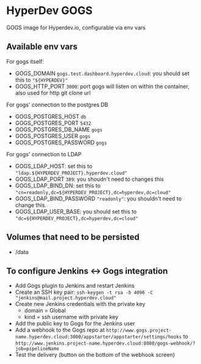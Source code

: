 # HyperDev GOGS
GOGS image for Hyperdev.io, configurable via env vars

## Available env vars
For gogs itself:
- GOGS_DOMAIN `gogs.test.dashboard.hyperdev.cloud`: you should set this to `"${HYPERDEV}"`
- GOGS_HTTP_PORT `3000`: port gogs will listen on within the container, also used for http git clone url

For gogs' connection to the postgres DB
- GOGS_POSTGRES_HOST `db`
- GOGS_POSTGRES_PORT `5432`
- GOGS_POSTGRES_DB_NAME `gogs`
- GOGS_POSTGRES_USER `gogs`
- GOGS_POSTGRES_PASSWORD `gogs`

For gogs' connection to LDAP
- GOGS_LDAP_HOST: set this to `"ldap.${HYPERDEV_PROJECT}.hyperdev.cloud"`
- GOGS_LDAP_PORT `389`: you shoudn't need to changes this
- GOGS_LDAP_BIND_DN: set this to `"cn=readonly,dc=${HYPERDEV_PROJECT},dc=hyperdev,dc=cloud"`
- GOGS_LDAP_BIND_PASSWORD `"readonly"`: you shouldn't need to change this.
- GOGS_LDAP_USER_BASE: you should set this to `"dc=${HYPERDEV_PROJECT},dc=hyperdev,dc=cloud"`

## Volumes that need to be persisted
- /data

## To configure Jenkins <-> Gogs integration
- Add Gogs plugin to Jenkins and restart Jenkins
- Create an SSH key pair:
`ssh-keygen -t rsa -b 4096 -C "jenkins@mail.project.hyperdev.cloud"`
- Create new Jenkins credentials with the private key
  - domain = Global
  - kind = ssh username with private key
- Add the public key to Gogs for the Jenkins user
- Add a webhook to the Gogs repo at
`http://www.gogs.project-name.hyperdev.cloud:3000/appstarter/appstarter/settings/hooks`
to
`http://www.jenkins.project-name.hyperdev.cloud:8080/gogs-webhook/?job=pipelineName`
- Test the delivery (button on the bottom of the webhook screen)
